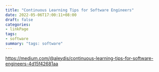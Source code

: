```yaml
---
title: "Continuous Learning Tips for Software Engineers"
date: 2022-05-06T17:00:11+08:00
draft: false
categories:
- linkPage
tags:
- software
summary: "tags: software"
---
```


https://medium.com/@aleydis/continuous-learning-tips-for-software-engineers-4d15f42681aa

